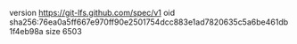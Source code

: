 version https://git-lfs.github.com/spec/v1
oid sha256:76ea0a5ff667e970ff90e2501754dcc883e1ad7820635c5a6be461db1f4eb98a
size 6503
